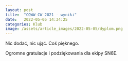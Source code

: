 ```yaml
---
layout: post
title:  "CQWW CW 2021 - wyniki"
date:   2022-05-05 14:34:25
categories: Klub
image: /assets/article_images/2022-05-05/dyplom.png
---
```

Nic dodać, nic ująć. Coś pięknego.

Ogromne gratulacje i podziękowania dla ekipy SN6E.
